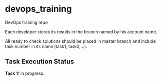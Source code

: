 # devops_training
DevOps training repo

Each developer stores its results in the brunch named by his account name.

All ready to check solutions should be placed in master branch and include task number in its name (task1, task2,...).

## Task Execution Status

**Task 1:** In progress. 

